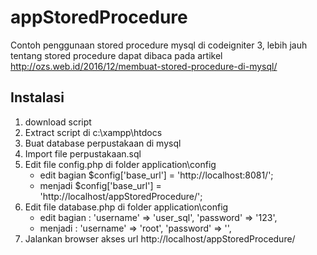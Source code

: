 # appStoredProcedure
Contoh penggunaan stored procedure mysql di codeigniter 3, lebih jauh tentang stored procedure dapat dibaca pada artikel  http://ozs.web.id/2016/12/membuat-stored-procedure-di-mysql/

## Instalasi
1. download script
2. Extract script di c:\xampp\htdocs
3. Buat database perpustakaan di mysql
4. Import file perpustakaan.sql
5. Edit file config.php di folder application\config
   * edit bagian
    $config['base_url'] = 'http://localhost:8081/';
   * menjadi 
    $config['base_url'] = 'http://localhost/appStoredProcedure/';
5. Edit file database.php di folder application\config
    * edit bagian :
        'username' => 'user_sql',
	    'password' => '123',
    * menjadi :
        'username' => 'root',
	    'password' => '',
6. Jalankan browser akses url http://localhost/appStoredProcedure/        
    


